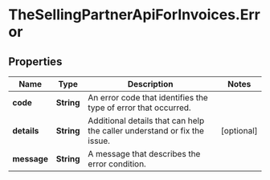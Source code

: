 # TheSellingPartnerApiForInvoices.Error

## Properties

Name | Type | Description | Notes
------------ | ------------- | ------------- | -------------
**code** | **String** | An error code that identifies the type of error that occurred. | 
**details** | **String** | Additional details that can help the caller understand or fix the issue. | [optional] 
**message** | **String** | A message that describes the error condition. | 


